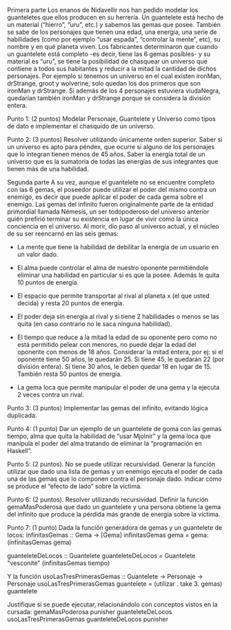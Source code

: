 Primera parte
Los enanos de Nidavellir nos han pedido modelar los guanteletes que ellos producen en su herrería. Un guantelete está hecho de un material (“hierro”, “uru”, etc.) y sabemos las gemas que posee. También se sabe de los personajes que tienen una edad, una energía, una serie de habilidades (como por ejemplo “usar espada”, “controlar la mente”, etc), su nombre y en qué planeta viven. Los fabricantes determinaron que cuando un guantelete está completo -es decir, tiene las 6 gemas posibles- y su material es “uru”, se tiene la posibilidad de chasquear un universo que contiene a todos sus habitantes y reducir a la mitad la cantidad de dichos personajes. Por ejemplo si tenemos un universo en el cual existen ironMan, drStrange, groot y wolverine, solo quedan los dos primeros que son ironMan y drStrange. Si además de los 4 personajes estuviera viudaNegra, quedarían también ironMan y drStrange porque se considera la división entera.

Punto 1: (2 puntos) Modelar Personaje, Guantelete y Universo como tipos de dato e implementar el chasquido de un universo.


Punto 2: (3 puntos) Resolver utilizando únicamente orden superior.
Saber si un universo es apto para péndex, que ocurre si alguno de los personajes que lo integran tienen menos de 45 años.
Saber la energía total de un universo que es la sumatoria de todas las energías de sus integrantes que tienen más de una habilidad.


Segunda parte
A su vez, aunque el guantelete no se encuentre completo con las 6 gemas, el poseedor puede utilizar el poder del mismo contra un enemigo, es decir que puede aplicar el poder de cada gema sobre el enemigo. Las gemas del infinito fueron originalmente parte de la entidad primordial llamada Némesis, un ser todopoderoso del universo anterior quién prefirió terminar su existencia en lugar de vivir como la única conciencia en el universo. Al morir, dio paso al universo actual, y el núcleo de su ser reencarnó en las seis gemas: 

- La mente que tiene la habilidad de debilitar la energía de un usuario en un valor dado.
  
- El alma puede controlar el alma de nuestro oponente permitiéndole eliminar una habilidad en particular si es que la posee. Además le quita 10 puntos de energía. 
  
- El espacio que permite transportar al rival al planeta x (el que usted decida) y resta 20 puntos de energía.
  
- El poder deja sin energía al rival y si tiene 2 habilidades o menos se las quita (en caso contrario no le saca ninguna habilidad).
  
- El tiempo que reduce a la mitad la edad de su oponente pero como no está permitido pelear con menores, no puede dejar la edad del oponente con menos de 18 años. Considerar la mitad entera, por ej: si el oponente tiene 50 años, le quedarán 25. Si tiene 45, le quedarán 22 (por división entera). Si tiene 30 años, le deben quedar 18 en lugar de 15. También resta 50 puntos de energía.
  
- La gema loca que permite manipular el poder de una gema y la ejecuta 2 veces contra un rival.

Punto 3: (3 puntos) Implementar las gemas del infinito, evitando lógica duplicada. 

Punto 4: (1 punto) Dar un ejemplo de un guantelete de goma con las gemas tiempo, alma que quita la habilidad de “usar Mjolnir” y la gema loca que manipula el poder del alma tratando de eliminar la “programación en Haskell”.


Punto 5: (2 puntos). No se puede utilizar recursividad. Generar la función utilizar  que dado una lista de gemas y un enemigo ejecuta el poder de cada una de las gemas que lo componen contra el personaje dado. Indicar cómo se produce el “efecto de lado” sobre la víctima.


Punto 6: (2 puntos). Resolver utilizando recursividad. Definir la función gemaMasPoderosa que dado un guantelete y una persona obtiene la gema del infinito que produce la pérdida más grande de energía sobre la víctima. 


Punto 7: (1 punto) Dada la función generadora de gemas y un guantelete de locos:
infinitasGemas :: Gema -> [Gema]
infinitasGemas gema = gema:(infinitasGemas gema)

guanteleteDeLocos :: Guantelete
guanteleteDeLocos = Guantelete "vesconite" (infinitasGemas tiempo)

Y la función 
usoLasTresPrimerasGemas :: Guantelete -> Personaje -> Personaje
usoLasTresPrimerasGemas guantelete = (utilizar . take 3. gemas) guantelete

Justifique si se puede ejecutar, relacionándolo con conceptos vistos en la cursada:
gemaMasPoderosa punisher guanteleteDeLocos
usoLasTresPrimerasGemas guanteleteDeLocos punisher
